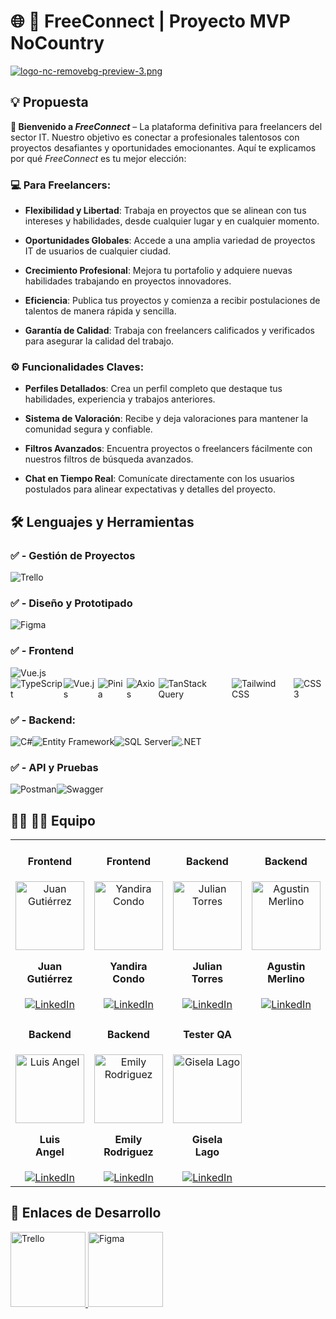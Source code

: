 # :globe_with_meridians: :arrows_counterclockwise: FreeConnect | Proyecto MVP NoCountry  

[![logo-nc-removebg-preview-3.png](https://i.postimg.cc/6365KB3t/logo-nc-removebg-preview-3.png)](https://postimg.cc/t1fHtQWM)
  
  


## :bulb: Propuesta 
  
  
**:rocket: Bienvenido a *FreeConnect*** – La plataforma definitiva para freelancers del sector IT. Nuestro objetivo es conectar a profesionales talentosos con proyectos desafiantes y oportunidades emocionantes. Aquí te explicamos por qué *FreeConnect* es tu mejor elección:  
  
### :computer: Para Freelancers:  
  
- **Flexibilidad y Libertad**: Trabaja en proyectos que se alinean con tus intereses y habilidades, desde cualquier lugar y en cualquier momento.  
  
- **Oportunidades Globales**: Accede a una amplia variedad de proyectos IT de usuarios de cualquier ciudad.  
  
- **Crecimiento Profesional**: Mejora tu portafolio y adquiere nuevas habilidades trabajando en proyectos innovadores.  
  
- **Eficiencia**: Publica tus proyectos y comienza a recibir postulaciones de talentos de manera rápida y sencilla.  
  
- **Garantía de Calidad**: Trabaja con freelancers calificados y verificados para asegurar la calidad del trabajo.  
  
  
### :gear: Funcionalidades Claves:  
  
- **Perfiles Detallados**: Crea un perfil completo que destaque tus habilidades, experiencia y trabajos anteriores.  
  
- **Sistema de Valoración**: Recibe y deja valoraciones para mantener la comunidad segura y confiable.  
  
- **Filtros Avanzados**: Encuentra proyectos o freelancers fácilmente con nuestros filtros de búsqueda avanzados.  
  
- **Chat en Tiempo Real**: Comunícate directamente con los usuarios postulados para alinear expectativas y detalles del proyecto.  
  
## :hammer_and_wrench: Lenguajes y Herramientas  
  
### ✅ - Gestión de Proyectos

<div style="display: flex; align-items: center;"> <img src="https://img.shields.io/badge/Trello-%23026AA7.svg?&style=for-the-badge&logo=Trello&logoColor=white" alt="Trello"/> </div>

### ✅ - Diseño y Prototipado

<div style="display: flex; align-items: center;"> <img src="https://img.shields.io/badge/Figma-%23F24E1E.svg?&style=for-the-badge&logo=Figma&logoColor=white" alt="Figma"/> </div>

### ✅ - Frontend

<div style="display: flex; align-items: center;"> <img src="https://img.shields.io/badge/Vue.js-%234FC08D.svg?&style=for-the-badge&logo=Vue.js&logoColor=white" alt="Vue.js"/> </div>

<div style="display: flex; align-items: center;"> <img src="https://img.shields.io/badge/TypeScript-%23007ACC.svg?&style=for-the-badge&logo=typescript&logoColor=white" alt="TypeScript"/> <img src="https://img.shields.io/badge/Vue.js-%234FC08D.svg?&style=for-the-badge&logo=Vue.js&logoColor=white" alt="Vue.js"/> <img src="https://img.shields.io/badge/Pinia-%23cbaa00.svg?&style=for-the-badge&logo=pinia&logoColor=white" alt="Pinia"/> <img src="https://img.shields.io/badge/Axios-%235A29E4.svg?&style=for-the-badge&logo=axios&logoColor=white" alt="Axios"/> <img src="https://img.shields.io/badge/TanStack_Query-%23FF4154.svg?&style=for-the-badge&logo=react-query&logoColor=white" alt="TanStack Query"/> <img src="https://img.shields.io/badge/Tailwind%20CSS-%2338B2AC.svg?&style=for-the-badge&logo=tailwind-css&logoColor=white" alt="Tailwind CSS"/> <img src="https://img.shields.io/badge/CSS3-%231572B6.svg?&style=for-the-badge&logo=css3&logoColor=white" alt="CSS3"/> </div>

  

### ✅ - Backend:

<div style="display: flex; align-items: center;"> <img src="https://img.shields.io/badge/C%23-%23239120.svg?&style=for-the-badge&logo=c-sharp&logoColor=white" alt="C#"/> <img src="https://img.shields.io/badge/Entity_Framework-%235C2D91.svg?&style=for-the-badge&logo=.net&logoColor=white" alt="Entity Framework"/> <img src="https://img.shields.io/badge/SQL_Server-%23CC2927.svg?&style=for-the-badge&logo=microsoft-sql-server&logoColor=white" alt="SQL Server"/> <img src="https://img.shields.io/badge/.NET-%235C2D91.svg?&style=for-the-badge&logo=.net&logoColor=white" alt=".NET"/> </div>

### ✅ - API y Pruebas

<div style="display: flex; align-items: center;"> <img src="https://img.shields.io/badge/Postman-%23FF6C37.svg?&style=for-the-badge&logo=postman&logoColor=white" alt="Postman"/> <img src="https://img.shields.io/badge/Swagger-%2385EA2D.svg?&style=for-the-badge&logo=swagger&logoColor=black" alt="Swagger"/> </div>
  
## :man_technologist: :woman_technologist: Equipo 

<table align="center">
  <tr>
    <td align="center">
      <h4>Frontend</h4>
      <a href="https://github.com/jumagu" target="_blank" rel="author">
        <img width="110" src="https://avatars.githubusercontent.com/u/107524509?v=4" alt="Juan Gutiérrez"/>
      </a>
      <h4 style="margin-top: 1rem;">Juan <br> Gutiérrez</h4>
      <a href="https://www.linkedin.com/in/juan-gutierrez/" target="_blank">
        <img src="https://img.shields.io/badge/LinkedIn-0A66C2?style=for-the-badge&logo=linkedin&logoColor=white" alt="LinkedIn"/>
      </a>
    </td>
    <td align="center">
      <h4>Frontend</h4>
      <a href="https://github.com/Aria14cs" target="_blank" rel="author">
        <img width="110" src="https://avatars.githubusercontent.com/u/116704694?v=4" alt="Yandira Condo"/>
      </a>
      <h4 style="margin-top: 1rem;">Yandira <br> Condo</h4>
      <a href="https://www.linkedin.com/in/yandira-condo/" target="_blank">
        <img src="https://img.shields.io/badge/LinkedIn-0A66C2?style=for-the-badge&logo=linkedin&logoColor=white" alt="LinkedIn"/>
      </a>
    </td>
    <td align="center">
      <h4>Backend</h4>
      <a href="https://github.com/jt2312" target="_blank" rel="author">
        <img width="110" src="https://avatars.githubusercontent.com/u/128552244?v=4" alt="Julian Torres"/>
      </a>
      <h4 style="margin-top: 1rem;">Julian <br> Torres</h4>
      <a href="https://www.linkedin.com/in/julian-nahuel-torres/" target="_blank">
        <img src="https://img.shields.io/badge/LinkedIn-0A66C2?style=for-the-badge&logo=linkedin&logoColor=white" alt="LinkedIn"/>
      </a>
    </td>
    <td align="center">
      <h4>Backend</h4>
      <a href="https://github.com/agumerlino" target="_blank" rel="author">
        <img width="110" src="https://avatars.githubusercontent.com/u/69699642?v=4" alt="Agustin Merlino"/>
      </a>
      <h4 style="margin-top: 1rem;">Agustin <br> Merlino</h4>
      <a href="https://www.linkedin.com/in/agustin-merlino/" target="_blank">
        <img src="https://img.shields.io/badge/LinkedIn-0A66C2?style=for-the-badge&logo=linkedin&logoColor=white" alt="LinkedIn"/>
      </a>
    </td>
  </tr>
  <tr>
    <td align="center">
      <h4>Backend</h4>
      <a href="https://github.com/LuisAngel98" target="_blank" rel="author">
        <img width="110" src="https://avatars.githubusercontent.com/u/94913839?v=4" alt="Luis Angel"/>
      </a>
      <h4 style="margin-top: 1rem;">Luis <br> Angel</h4>
      <a href="https://www.linkedin.com/in/luancito/" target="_blank">
        <img src="https://img.shields.io/badge/LinkedIn-0A66C2?style=for-the-badge&logo=linkedin&logoColor=white" alt="LinkedIn"/>
      </a>
    </td>
    <td align="center">
      <h4>Backend</h4>
      <a href="https://github.com/EmilySelenia" target="_blank" rel="author">
        <img width="110" src="https://avatars.githubusercontent.com/u/94880125?v=4" alt="Emily Rodriguez"/>
      </a>
      <h4 style="margin-top: 1rem;">Emily <br> Rodriguez</h4>
      <a href="https://www.linkedin.com/in/emily-rodr%C3%ADguez-/" target="_blank">
        <img src="https://img.shields.io/badge/LinkedIn-0A66C2?style=for-the-badge&logo=linkedin&logoColor=white" alt="LinkedIn"/>
      </a>
    </td>
    <td align="center">
      <h4>Tester QA</h4>
      <a href="https://github.com/GMLago" target="_blank" rel="author">
        <img width="110" src="https://avatars.githubusercontent.com/u/172336522?v=4" alt="Gisela Lago"/>
      </a>
      <h4 style="margin-top: 1rem;">Gisela <br> Lago</h4>
      <a href="https://www.linkedin.com/in/giselalago/" target="_blank">
        <img src="https://img.shields.io/badge/LinkedIn-0A66C2?style=for-the-badge&logo=linkedin&logoColor=white" alt="LinkedIn"/>
      </a>
    </td>
  </tr>
</table>



## :link: Enlaces de Desarrollo

<a href="https://trello.com/b/OlVgkdus/equipo-s19-08-n-webapp" target="_blank">
  <img src="https://img.shields.io/badge/Trello-%23026AA7.svg?&style=for-the-badge&logo=Trello&logoColor=white" alt="Trello" width="120"/>
</a>

<a href="https://www.figma.com/design/PrrVgTGhqYJzi9DYd16nL8/Proyecto-Red-Social?node-id=1-7&node-type=frame" target="_blank">
  <img src="https://img.shields.io/badge/Figma-%23F24E1E.svg?&style=for-the-badge&logo=Figma&logoColor=white" alt="Figma" width="120"/>
</a>
